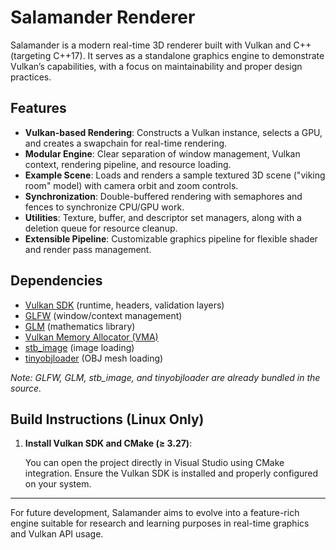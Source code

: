 <!DOCTYPE html>
<html lang="en">
<head>
  <meta charset="UTF-8">
  <title>Salamander Renderer</title>
</head>
<body>

  <h1>Salamander Renderer</h1>
  <p>
    Salamander is a modern real-time 3D renderer built with Vulkan and C++ (targeting C++17). 
    It serves as a standalone graphics engine to demonstrate Vulkan’s capabilities, 
    with a focus on maintainability and proper design practices.
  </p>

  <h2>Features</h2>
  <ul>
    <li><strong>Vulkan-based Rendering</strong>: Constructs a Vulkan instance, selects a GPU, and creates a swapchain for real-time rendering.</li>
    <li><strong>Modular Engine</strong>: Clear separation of window management, Vulkan context, rendering pipeline, and resource loading.</li>
    <li><strong>Example Scene</strong>: Loads and renders a sample textured 3D scene ("viking room" model) with camera orbit and zoom controls.</li>
    <li><strong>Synchronization</strong>: Double-buffered rendering with semaphores and fences to synchronize CPU/GPU work.</li>
    <li><strong>Utilities</strong>: Texture, buffer, and descriptor set managers, along with a deletion queue for resource cleanup.</li>
    <li><strong>Extensible Pipeline</strong>: Customizable graphics pipeline for flexible shader and render pass management.</li>
  </ul>

  <h2>Dependencies</h2>
  <ul>
    <li><a href="https://vulkan.lunarg.com/">Vulkan SDK</a> (runtime, headers, validation layers)</li>
    <li><a href="https://www.glfw.org/">GLFW</a> (window/context management)</li>
    <li><a href="https://github.com/g-truc/glm">GLM</a> (mathematics library)</li>
    <li><a href="https://github.com/GPUOpen-LibrariesAndSDKs/VulkanMemoryAllocator">Vulkan Memory Allocator (VMA)</a></li>
    <li><a href="https://github.com/nothings/stb">stb_image</a> (image loading)</li>
    <li><a href="https://github.com/tinyobjloader/tinyobjloader">tinyobjloader</a> (OBJ mesh loading)</li>
  </ul>
  <p><em>Note: GLFW, GLM, stb_image, and tinyobjloader are already bundled in the source.</em></p>

  <h2>Build Instructions (Linux Only)</h2>

  <ol>
    <li><strong>Install Vulkan SDK and CMake (≥ 3.27)</strong>:
      <p>You can open the project directly in Visual Studio using CMake integration. Ensure the Vulkan SDK is installed and properly configured on your system.</p>
    </li>
  </ol>

  <hr>

  <p>
    For future development, Salamander aims to evolve into a feature-rich engine suitable 
    for research and learning purposes in real-time graphics and Vulkan API usage.
  </p>

</body>
</html>
